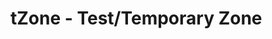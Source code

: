 # tZone - Test/Temporary Zone

<!---
====

## Overview

tZone中のフォルダ/ファイルについての一般的な情報提供する．

Providing general information for the files and folders in the "tZone".

## Description

See 00README.txt

## Requirement

none.

## Usage

none.

## Installation

none.

## References

none.

## Licence

undefined.

## Author

[hohno-46466](https://github.com/hohno-46466) (@hohno_at_kuimc)

# See Also

See also 00README.txt, if prepared.

Thu Apr  9 14:57:40 JST 2020

-->
